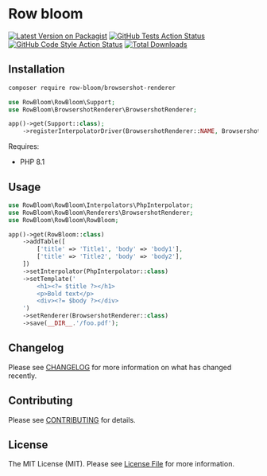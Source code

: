 # Row bloom

[![Latest Version on Packagist](https://img.shields.io/packagist/v/row-bloom/browsershot-renderer.svg?style=flat-square)](https://packagist.org/packages/row-bloom/browsershot-renderer)
[![GitHub Tests Action Status](https://img.shields.io/github/actions/workflow/status/row-bloom/browsershot-renderer/run-tests.yml?branch=main&label=tests&style=flat-square)](https://github.com/row-bloom/browsershot-renderer/actions?query=workflow%3Arun-tests+branch%3Amain)
[![GitHub Code Style Action Status](https://img.shields.io/github/actions/workflow/status/row-bloom/browsershot-renderer/fix-php-code-style-issues.yml?branch=main&label=code%20style&style=flat-square)](https://github.com/row-bloom/browsershot-renderer/actions?query=workflow%3A"Fix+PHP+code+style+issues"+branch%3Amain)
[![Total Downloads](https://img.shields.io/packagist/dt/row-bloom/browsershot-renderer.svg?style=flat-square)](https://packagist.org/packages/row-bloom/browsershot-renderer)

## Installation

```bash
composer require row-bloom/browsershot-renderer
```

```php
use RowBloom\RowBloom\Support;
use RowBloom\BrowsershotRenderer\BrowsershotRenderer;

app()->get(Support::class);
    ->registerInterpolatorDriver(BrowsershotRenderer::NAME, BrowsershotRenderer::class)
```

Requires:

- PHP 8.1

## Usage

```php
use RowBloom\RowBloom\Interpolators\PhpInterpolator;
use RowBloom\RowBloom\Renderers\BrowsershotRenderer;
use RowBloom\RowBloom\RowBloom;

app()->get(RowBloom::class)
    ->addTable([
        ['title' => 'Title1', 'body' => 'body1'],
        ['title' => 'Title2', 'body' => 'body2'],
    ])
    ->setInterpolator(PhpInterpolator::class)
    ->setTemplate('
        <h1><?= $title ?></h1>
        <p>Bold text</p>
        <div><?= $body ?></div>
    ')
    ->setRenderer(BrowsershotRenderer::class)
    ->save(__DIR__.'/foo.pdf');
```

## Changelog

Please see [CHANGELOG](CHANGELOG.md) for more information on what has changed recently.

## Contributing

Please see [CONTRIBUTING](CONTRIBUTING.md) for details.

## License

The MIT License (MIT). Please see [License File](LICENSE.md) for more information.
